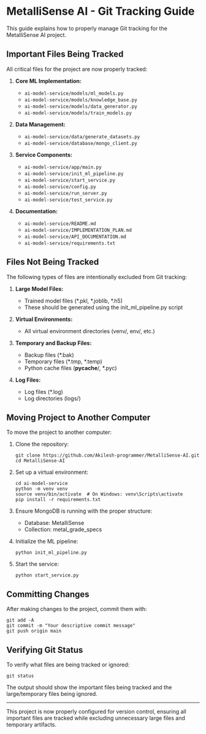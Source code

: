 # MetalliSense AI - Git Tracking Guide

This guide explains how to properly manage Git tracking for the MetalliSense AI project.

## Important Files Being Tracked

All critical files for the project are now properly tracked:

1. **Core ML Implementation:**
   - `ai-model-service/models/ml_models.py`
   - `ai-model-service/models/knowledge_base.py`
   - `ai-model-service/models/data_generator.py`
   - `ai-model-service/models/train_models.py`

2. **Data Management:**
   - `ai-model-service/data/generate_datasets.py`
   - `ai-model-service/database/mongo_client.py`

3. **Service Components:**
   - `ai-model-service/app/main.py`
   - `ai-model-service/init_ml_pipeline.py`
   - `ai-model-service/start_service.py`
   - `ai-model-service/config.py`
   - `ai-model-service/run_server.py`
   - `ai-model-service/test_service.py`

4. **Documentation:**
   - `ai-model-service/README.md`
   - `ai-model-service/IMPLEMENTATION_PLAN.md`
   - `ai-model-service/API_DOCUMENTATION.md`
   - `ai-model-service/requirements.txt`

## Files Not Being Tracked

The following types of files are intentionally excluded from Git tracking:

1. **Large Model Files:**
   - Trained model files (*.pkl, *.joblib, *.h5)
   - These should be generated using the init_ml_pipeline.py script

2. **Virtual Environments:**
   - All virtual environment directories (venv/, env/, etc.)

3. **Temporary and Backup Files:**
   - Backup files (*.bak)
   - Temporary files (*.tmp, *.temp)
   - Python cache files (__pycache__/, *.pyc)

4. **Log Files:**
   - Log files (*.log)
   - Log directories (logs/)

## Moving Project to Another Computer

To move the project to another computer:

1. Clone the repository:
   ```
   git clone https://github.com/Akilesh-programmer/MetalliSense-AI.git
   cd MetalliSense-AI
   ```

2. Set up a virtual environment:
   ```
   cd ai-model-service
   python -m venv venv
   source venv/bin/activate  # On Windows: venv\Scripts\activate
   pip install -r requirements.txt
   ```

3. Ensure MongoDB is running with the proper structure:
   - Database: MetalliSense
   - Collection: metal_grade_specs

4. Initialize the ML pipeline:
   ```
   python init_ml_pipeline.py
   ```

5. Start the service:
   ```
   python start_service.py
   ```

## Committing Changes

After making changes to the project, commit them with:

```
git add -A
git commit -m "Your descriptive commit message"
git push origin main
```

## Verifying Git Status

To verify what files are being tracked or ignored:

```
git status
```

The output should show the important files being tracked and the large/temporary files being ignored.

---

This project is now properly configured for version control, ensuring all important files are tracked while excluding unnecessary large files and temporary artifacts.
